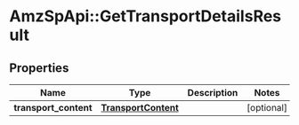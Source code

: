 # AmzSpApi::GetTransportDetailsResult

## Properties
Name | Type | Description | Notes
------------ | ------------- | ------------- | -------------
**transport_content** | [**TransportContent**](TransportContent.md) |  | [optional] 

